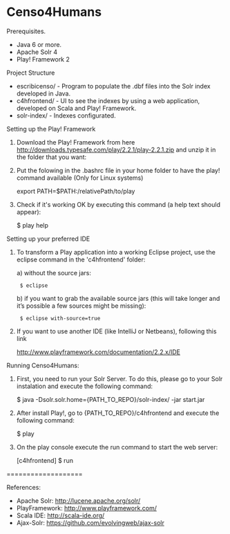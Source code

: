Censo4Humans
============

Prerequisites.

* Java 6 or more.
* Apache Solr 4
* Play! Framework 2

Project Structure

* escribicenso/ - Program to populate the .dbf files into the Solr index developed in Java.
* c4hfrontend/ - UI to see the indexes by using a web application, developed on Scala and Play! Framework.
* solr-index/ - Indexes configurated.

Setting up the Play! Framework

1) Download the Play! Framework from here http://downloads.typesafe.com/play/2.2.1/play-2.2.1.zip and unzip it in the folder that you want:

2) Put the folowing in the .bashrc file in your home folder to have the play! command available (Only for Linux systems)

	export PATH=$PATH:/relativePath/to/play

3) Check if it's working OK by executing this command (a help text should appear):

	$ play help


Setting up your preferred IDE

1) To transform a Play application into a working Eclipse project, use the eclipse command in the 'c4hfrontend' folder:

 	a) without the source jars:

 		$ eclipse	

 	b) if you want to grab the available source jars (this will take longer and it’s possible a few sources might be missing):

 		$ eclipse with-source=true

 2) If you want to use another IDE (like IntelliJ or Netbeans), following this link

 	http://www.playframework.com/documentation/2.2.x/IDE 		


Running Censo4Humans:

1) First, you need to run your Solr Server. To do this, please go to your Solr instalation and execute the following command:

	$ java -Dsolr.solr.home={PATH_TO_REPO}/solr-index/ -jar start.jar

2) After install Play!, go to {PATH_TO_REPO}/c4hfrontend and execute the following command:

	$ play

3) On the play console execute the run command to start the web server:

	[c4hfrontend] $ run

===================

References:

* Apache Solr: http://lucene.apache.org/solr/
* PlayFramework: http://www.playframework.com/
* Scala IDE: http://scala-ide.org/
* Ajax-Solr: https://github.com/evolvingweb/ajax-solr


